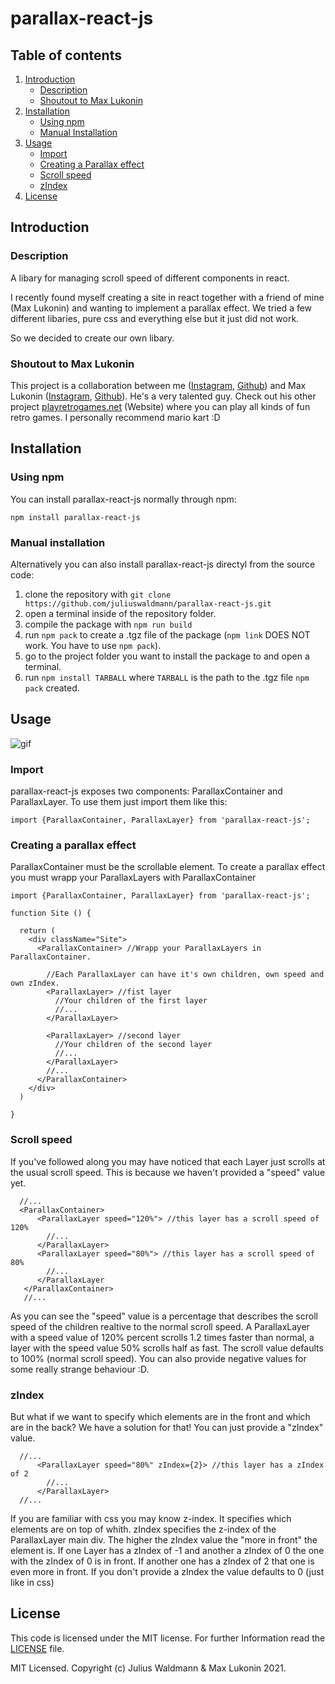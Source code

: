 # parallax-react-js

## Table of contents

1. [Introduction](https://github.com/juliuswaldmann/parallax-react-js/blob/main/README.md#introduction)
   * [Description](https://github.com/juliuswaldmann/parallax-react-js/blob/main/README.md#descriptiom)
   * [Shoutout to Max Lukonin](https://github.com/juliuswaldmann-js/parallax-react/blob/main/README.md#shoutout-to-max-lukonin)
2. [Installation](https://github.com/juliuswaldmann/parallax-react-js/blob/main/README.md#installation)
   * [Using npm](https://github.com/juliuswaldmann/parallax-react-js/blob/main/README.md#using-npm)
   * [Manual Installation](https://github.com/juliuswaldmann/parallax-react-js/blob/main/README.md#manual-installation)
3. [Usage](https://github.com/juliuswaldmann/parallax-react-js/blob/main/README.md#usage)
   * [Import](https://github.com/juliuswaldmann/parallax-react-js/blob/main/README.md#import)
   * [Creating a Parallax effect](https://github.com/juliuswaldmann/parallax-react-js/blob/main/README.md#creating-a-parallax-effect)
   * [Scroll speed](https://github.com/juliuswaldmann/parallax-react-js/blob/main/README.md#scroll-speed)
   * [zIndex](https://github.com/juliuswaldmann/parallax-react-js/blob/main/README.md#zindex)
4. [License](https://github.com/juliuswaldmann/parallax-react-js/blob/main/README.md#license)

## Introduction

### Description

A libary for managing scroll speed of different components in react.

I recently found myself creating a site in react together with a friend of mine (Max Lukonin) and wanting to implement a parallax effect.
We tried a few different libaries, pure css and everything else but it just did not work.

So we decided to create our own libary.

### Shoutout to Max Lukonin

This project is a collaboration between me ([Instagram](https://www.instagram.com/julius._w/), [Github](https://github.com/juliuswaldmann)) and Max Lukonin ([Instagram](https://www.instagram.com/mxluk/), [Github](https://github.com/mxluk)). He's a very talented guy. Check out his other project [playretrogames.net](https://playretrogames.net/) (Website) where you can play all kinds of fun retro games. I personally recommend mario kart :D

## Installation

### Using npm

You can install parallax-react-js normally through npm:

`npm install parallax-react-js`

### Manual installation

Alternatively you can also install parallax-react-js directyl from the source code:

1. clone the repository with `git clone https://github.com/juliuswaldmann/parallax-react-js.git`
2. open a terminal inside of the repository folder.
3. compile the package with `npm run build`
4. run `npm pack` to create a .tgz file of the package (`npm link` DOES NOT work. You have to use `npm pack`).
5. go to the project folder you want to install the package to and open a terminal.
6. run `npm install TARBALL` where `TARBALL` is the path to the .tgz file `npm pack` created.

## Usage

![gif](https://media.giphy.com/media/JMtnvwkpNwFziOjV9v/giphy.gif)

### Import

parallax-react-js exposes two components: ParallaxContainer and ParallaxLayer.
To use them just import them like this:

```JSX
import {ParallaxContainer, ParallaxLayer} from 'parallax-react-js';
```

### Creating a parallax effect

ParallaxContainer must be the scrollable element.
To create a parallax effect you must wrapp your ParallaxLayers with ParallaxContainer

```JSX
import {ParallaxContainer, ParallaxLayer} from 'parallax-react-js';

function Site () {

  return (
    <div className="Site">  
      <ParallaxContainer> //Wrapp your ParallaxLayers in ParallaxContainer. 
    
        //Each ParallaxLayer can have it's own children, own speed and own zIndex.
        <ParallaxLayer> //fist layer
          //Your children of the first layer
          //...
        </ParallaxLayer>
      
        <ParallaxLayer> //second layer
          //Your children of the second layer
          //...
        </ParallaxLayer>
        //...
      </ParallaxContainer>
    </div>
  )

}
```

### Scroll speed

If you've followed along you may have noticed that each Layer just scrolls at the usual scroll speed.
This is because we haven't provided a "speed" value yet.

```JSX
  //...
  <ParallaxContainer>
      <ParallaxLayer speed="120%"> //this layer has a scroll speed of 120%
        //...
      </ParallaxLayer>
      <ParallaxLayer speed="80%"> //this layer has a scroll speed of 80%
        //...
      </ParallaxLayer
   </ParallaxContainer>
   //...
```

As you can see the "speed" value is a percentage that describes the scroll speed of the children realtive to the normal scroll speed.
A ParallaxLayer with a speed value of 120% percent scrolls 1.2 times faster than normal,
a layer with the speed value 50% scrolls half as fast.
The scroll value defaults to 100% (normal scroll speed).
You can also provide negative values for some really strange behaviour :D.

### zIndex

But what if we want to specify which elements are in the front and which are in the back?
We have a solution for that! You can just provide a "zIndex" value.

```JSX
  //...
      <ParallaxLayer speed="80%" zIndex={2}> //this layer has a zIndex of 2
        //...
      </ParallaxLayer>
  //...
```

If you are familiar with css you may know z-index. It specifies which elements are on top of whith. zIndex specifies the z-index of the ParallaxLayer main div.
The higher the zIndex value the "more in front" the element is.
If one Layer has a zIndex of -1 and another a zIndex of 0 the one with the zIndex of 0 is in front.
If another one has a zIndex of 2 that one is even more in front.
If you don't provide a zIndex the value defaults to 0 (just like in css)

## License

This code is licensed under the MIT license. For further Information read the [LICENSE](https://github.com/juliuswaldmann/parallax-react/blob/main/LICENSE) file.

MIT Licensed. Copyright (c) Julius Waldmann & Max Lukonin 2021.
